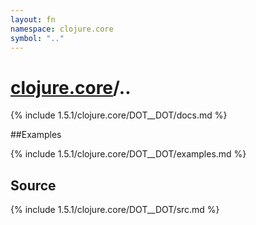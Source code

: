 ```yaml
---
layout: fn
namespace: clojure.core
symbol: ".."
---
```


# [clojure.core](../)/..

{% include 1.5.1/clojure.core/DOT__DOT/docs.md %}

##Examples

{% include 1.5.1/clojure.core/DOT__DOT/examples.md %}
## Source
{% include 1.5.1/clojure.core/DOT__DOT/src.md %}

